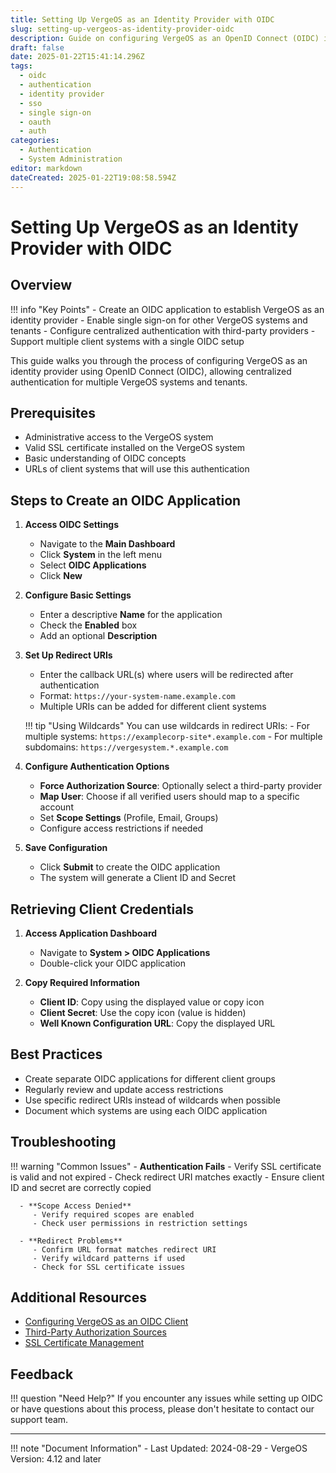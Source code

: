 ```yaml
---
title: Setting Up VergeOS as an Identity Provider with OIDC
slug: setting-up-vergeos-as-identity-provider-oidc
description: Guide on configuring VergeOS as an OpenID Connect (OIDC) identity provider for centralized authentication across multiple systems
draft: false
date: 2025-01-22T15:41:14.296Z
tags:
  - oidc
  - authentication
  - identity provider
  - sso
  - single sign-on
  - oauth
  - auth
categories:
  - Authentication
  - System Administration
editor: markdown
dateCreated: 2025-01-22T19:08:58.594Z
---
```


# Setting Up VergeOS as an Identity Provider with OIDC

## Overview

!!! info "Key Points"
    - Create an OIDC application to establish VergeOS as an identity provider
    - Enable single sign-on for other VergeOS systems and tenants
    - Configure centralized authentication with third-party providers
    - Support multiple client systems with a single OIDC setup

This guide walks you through the process of configuring VergeOS as an identity provider using OpenID Connect (OIDC), allowing centralized authentication for multiple VergeOS systems and tenants.

## Prerequisites

- Administrative access to the VergeOS system
- Valid SSL certificate installed on the VergeOS system
- Basic understanding of OIDC concepts
- URLs of client systems that will use this authentication

## Steps to Create an OIDC Application

1. **Access OIDC Settings**
   - Navigate to the **Main Dashboard**
   - Click **System** in the left menu
   - Select **OIDC Applications**
   - Click **New**

2. **Configure Basic Settings**
   - Enter a descriptive **Name** for the application
   - Check the **Enabled** box
   - Add an optional **Description**

3. **Set Up Redirect URIs**
   - Enter the callback URL(s) where users will be redirected after authentication
   - Format: `https://your-system-name.example.com`
   - Multiple URIs can be added for different client systems
   
   !!! tip "Using Wildcards"
       You can use wildcards in redirect URIs:
       - For multiple systems: `https://examplecorp-site*.example.com`
       - For multiple subdomains: `https://vergesystem.*.example.com`

4. **Configure Authentication Options**
   - **Force Authorization Source**: Optionally select a third-party provider
   - **Map User**: Choose if all verified users should map to a specific account
   - Set **Scope Settings** (Profile, Email, Groups)
   - Configure access restrictions if needed

5. **Save Configuration**
   - Click **Submit** to create the OIDC application
   - The system will generate a Client ID and Secret

## Retrieving Client Credentials

1. **Access Application Dashboard**
   - Navigate to **System > OIDC Applications**
   - Double-click your OIDC application

2. **Copy Required Information**
   - **Client ID**: Copy using the displayed value or copy icon
   - **Client Secret**: Use the copy icon (value is hidden)
   - **Well Known Configuration URL**: Copy the displayed URL

## Best Practices

- Create separate OIDC applications for different client groups
- Regularly review and update access restrictions
- Use specific redirect URIs instead of wildcards when possible
- Document which systems are using each OIDC application

## Troubleshooting

!!! warning "Common Issues"
      - **Authentication Fails**
         - Verify SSL certificate is valid and not expired
         - Check redirect URI matches exactly
         - Ensure client ID and secret are correctly copied
    
      - **Scope Access Denied**
         - Verify required scopes are enabled
         - Check user permissions in restriction settings
    
      - **Redirect Problems**
         - Confirm URL format matches redirect URI
         - Verify wildcard patterns if used
         - Check for SSL certificate issues

## Additional Resources

- [Configuring VergeOS as an OIDC Client](/knowledge-base/configuring-vergeos-as-oidc-client/)
- [Third-Party Authorization Sources](/product-guide/auth/auth-sources-overview/)
- [SSL Certificate Management](/product-guide/system/certificates/)

## Feedback

!!! question "Need Help?"
    If you encounter any issues while setting up OIDC or have questions about this process, please don't hesitate to contact our support team.

---

!!! note "Document Information"
    - Last Updated: 2024-08-29
    - VergeOS Version: 4.12 and later
    